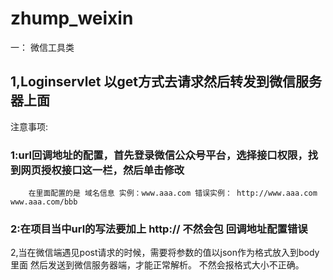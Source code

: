 # zhump_weixin
一： 微信工具类
 ## 1,Loginservlet 以get方式去请求然后转发到微信服务器上面
  注意事项: 
   ###   1:url回调地址的配置，首先登录微信公众号平台，选择接口权限，找到网页授权接口这一栏，然后单击修改
        在里面配置的是 域名信息 实例：www.aaa.com 错误实例： http://www.aaa.com www.aaa.com/bbb
   ###   2:在项目当中url的写法要加上 http:// 不然会包 回调地址配置错误<br>
2,当在微信端遇见post请求的时候，需要将参数的值以json作为格式放入到body里面 然后发送到微信服务器端，才能正常解析。
不然会报格式大小不正确。
